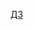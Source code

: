 
[ДЗ](https://docs.google.com/document/d/1LpQ1-XyL3Y8PWFbULesdRV7O0HtmCOzECk0OOhGhaJ4/edit?usp=sharing)





